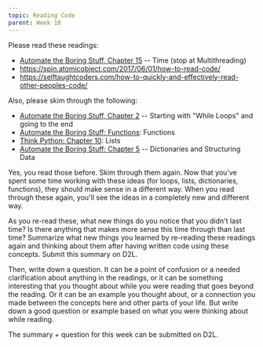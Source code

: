 ```yaml
---
topic: Reading Code
parent: Week 10
---
```


Please read these readings:

* [Automate the Boring Stuff, Chapter 15](https://automatetheboringstuff.com/chapter15/) -- Time (stop at Multithreading)
* <https://spin.atomicobject.com/2017/06/01/how-to-read-code/>
* <https://selftaughtcoders.com/how-to-quickly-and-effectively-read-other-peoples-code/>

Also, please skim through the following:

* [Automate the Boring Stuff, Chapter 2](https://automatetheboringstuff.com/chapter2/) -- Starting with "While Loops"
  and going to the end
* [Automate the Boring Stuff: Functions](https://automatetheboringstuff.com/chapter3/): Functions
* [Think Python: Chapter 10](http://greenteapress.com/thinkpython2/html/thinkpython2011.html): Lists
* [Automate the Boring Stuff: Chapter 5](https://automatetheboringstuff.com/chapter5/) -- Dictionaries and Structuring Data

Yes, you read those before.  Skim through them again.   Now that you've spent some time working with these ideas (for
loops, lists, dictionaries, functions), they should make sense in a different way. When you read through these again,
you'll see the ideas in a completely new and different way.  

As you re-read these, what new things do you notice that you didn't last time?  Is there anything that makes more sense
this time through than last time?  Summarize what new things you learned by re-reading these readings again and thinking
about them after having written code using these concepts.  Submit this summary on D2L.

Then, write down a question. It can be a point of confusion or a needed clarification about anything in the readings, or
it can be something interesting that you thought about while you were reading that goes beyond the reading. Or it can be
an example you thought about, or a connection you made between the concepts here and other parts of your life. But write
down a good question or example based on what you were thinking about while reading.

The summary + question for this week can be submitted on D2L.

